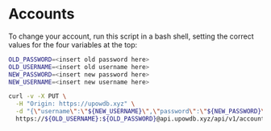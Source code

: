 # Accounts

To change your account, run this script in a bash shell,
setting the correct values for the four variables at the top:

```bash
OLD_PASSWORD=<insert old password here>
OLD_USERNAME=<insert old username here>
NEW_PASSWORD=<insert new password here>
NEW_USERNAME=<insert new username here>

curl -v -X PUT \
  -H "Origin: https://upowdb.xyz" \
  -d "{\"username\":\"${NEW_USERNAME}\",\"password\":\"${NEW_PASSWORD}\"}" \
  https://${OLD_USERNAME}:${OLD_PASSWORD}@api.upowdb.xyz/api/v1/account
```